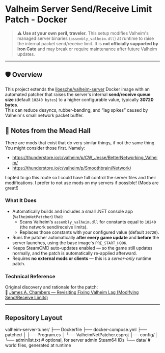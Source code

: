 # Valheim Server Send/Receive Limit Patch - Docker

> ⚠️ **Use at your own peril, traveler.** This setup modifies Valheim's managed server binaries (`assembly_valheim.dll`) at runtime to raise the internal packet send/receive limit. It is **not officially supported by Iron Gate** and may break or require maintenance after future Valheim updates.

---

## 🛡️ Overview

This project extends the [lloesche/valheim-server](https://github.com/lloesche/valheim-server-docker) Docker image with an automated patcher that raises the server's internal **send/receive queue size** (default `10240 bytes`) to a higher configurable value, typically **30720 bytes**.  
This can reduce desyncs, rubber-banding, and “lag spikes” caused by Valheim's small network packet buffer.

## 📜 Notes from the Mead Hall

There are mods that exist that do very similar things, if not the same thing. You might consider those first.
Namely:

- https://thunderstore.io/c/valheim/p/CW_Jesse/BetterNetworking_Valheim/
- https://thunderstore.io/c/valheim/p/Smoothbrain/Network/

I opted to go this route so I could have full control the server files and their modifications. I prefer to not use mods on my servers if possible! (Mods are great!)

### What It Does

- Automatically builds and includes a small .NET console app (`ValheimNetPatcher`) that:
  - Scans Valheim's `assembly_valheim.dll` for constants equal to `10240` (the network send/receive limits).
  - Replaces those constants with your configured value (default `30720`).
- Runs the patcher automatically **after every game update** and **before** the server launches, using the base image's `PRE_START_HOOK`.
- Keeps SteamCMD auto-updates enabled — so the game still updates normally, and the patch is automatically re-applied afterward.
- Requires **no external mods or clients** — this is a _server-only_ runtime patch.

### Technical Reference

Original discovery and rationale for the patch:  
🔗 [James A. Chambers — Revisiting Fixing Valheim Lag (Modifying Send/Receive Limits)](https://jamesachambers.com/revisiting-fixing-valheim-lag-modifying-send-receive-limits/)

---

## Repository Layout

valheim-server-tuner/
├── Dockerfile
├── docker-compose.yml
├── patcher/
│ ├── Program.cs
│ └── ValheimNetPatcher.csproj
├── config/
│ └── adminlist.txt # optional, for server admin Steam64 IDs
└── data/ # world files, generated at runtime
